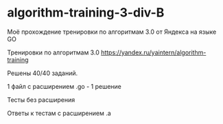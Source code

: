 # algorithm-training-3-div-B

Моё прохождение тренировки по алгоритмам 3.0 от Яндекса на языке GO

Тренировки по алгоритмам 3.0
https://yandex.ru/yaintern/algorithm-training

Решены 40/40 заданий.

1 файл с расширением .go - 1 решение

Тесты без расширения

Ответы к тестам с расширением .a

